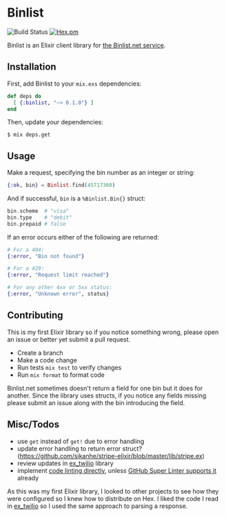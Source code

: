 # Binlist

![Build Status](https://github.com/javierjulio/binlist-elixir/workflows/CI/badge.svg)
[![Hex.pm](https://img.shields.io/hexpm/v/binlist.svg)](https://hex.pm/packages/binlist)

Binlist is an Elixir client library for [the Binlist.net service](https://binlist.net).

## Installation

First, add Binlist to your `mix.exs` dependencies:

```elixir
def deps do
  [ {:binlist, "~> 0.1.0"} ]
end
```

Then, update your dependencies:

```
$ mix deps.get
```

## Usage

Make a request, specifying the bin number as an integer or string:

```elixir
{:ok, bin} = Binlist.find(45717360)
```

And if successful, `bin` is a `%Binlist.Bin{}` struct:

```elixir
bin.scheme  # "visa"
bin.type    # "debit"
bin.prepaid # false
```

If an error occurs either of the following are returned:

```elixir
# For a 404:
{:error, "Bin not found"}

# For a 429:
{:error, "Request limit reached"}

# For any other 4xx or 5xx status:
{:error, "Unknown error", status}
```

## Contributing

This is my first Elixir library so if you notice something wrong, please open an issue or better yet submit a pull request.

* Create a branch
* Make a code change
* Run tests `mix test` to verify changes
* Run `mix format` to format code

Binlist.net sometimes doesn't return a field for one bin but it does for another. Since the library uses structs, if you notice any fields missing please submit an issue along with the bin introducing the field.

## Misc/Todos

- use `get` instead of `get!` due to error handling
- update error handling to return error struct? (https://github.com/sikanhe/stripe-elixir/blob/master/lib/stripe.ex)
- review updates in [ex_twilio](https://github.com/danielberkompas/ex_twilio) library
- implement [code linting directly](https://github.com/rrrene/credo), unless [GitHub Super Linter supports it](https://github.com/github/super-linter/issues/110) already

As this was my first Elixir library, I looked to other projects to see how they were configured so I knew how to distribute on Hex. I liked the code I read in [ex_twilio](https://github.com/danielberkompas/ex_twilio) so I used the same approach to parsing a response.
